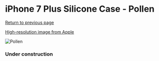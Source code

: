 # iPhone 7 Plus Silicone Case - Pollen

[Return to previous page](/iphone_7)

[High-resolution image from Apple](https://store.storeimages.cdn-apple.com/8756/as-images.apple.com/is/MQ5E2?wid=4500&hei=4500&fmt=png)

<div style="width: 384px"><img src="/everysource/MQ5E2.png" alt="Pollen"></div>

### Under construction
